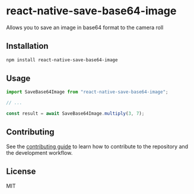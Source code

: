 # react-native-save-base64-image

Allows you to save an image in base64 format to the camera roll

## Installation

```sh
npm install react-native-save-base64-image
```

## Usage

```js
import SaveBase64Image from "react-native-save-base64-image";

// ...

const result = await SaveBase64Image.multiply(3, 7);
```

## Contributing

See the [contributing guide](CONTRIBUTING.md) to learn how to contribute to the repository and the development workflow.

## License

MIT
